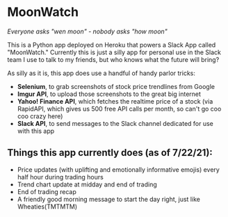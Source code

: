# MoonWatch
_Everyone asks "wen moon" - nobody asks "how moon"_
 
This is a Python app deployed on Heroku that powers a Slack App called "MoonWatch." Currently this is just a silly app for personal use in the Slack team I use to talk to my friends, but who knows what the future will bring?

As silly as it is, this app does use a handful of handy parlor tricks:

- **Selenium**, to grab screenshots of stock price trendlines from Google
- **Imgur API**, to upload those screenshots to the great big internet
- **Yahoo! Finance API**, which fetches the realtime price of a stock (via RapidAPI, which gives us 500 free API calls per month, so can't go coo coo crazy here)
- **Slack API**, to send messages to the Slack channel dedicated for use with this app


## Things this app currently does (as of 7/22/21):

- Price updates (with uplifting and emotionally informative emojis) every half hour during trading hours
- Trend chart update at midday and end of trading
- End of trading recap
- A friendly good morning message to start the day right, just like Wheaties(TMTMTM)
